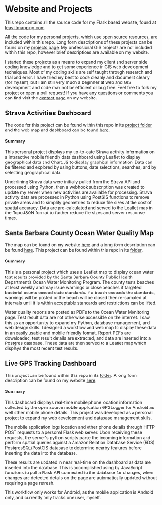 # Website and Projects

This repo contains all the source code for my Flask based website, found at [leavittmapping.com](https://leavittmapping.com).

All the code for my personal projects, which use open source resources, are included within this repo. Long form descriptions of these projects can be found on my [projects page](https://leavittmapping.com/#goto-proj). My professional GIS projects are not included within this repo, however brief descriptions are available on my website.

I started these projects as a means to expand my client and server side coding knowledge and to get some experience in GIS web development techniques. Most of my coding skills are self taught through research and trial and error. I have tried my best to code cleanly and document clearly (for myself), but I am still very much a beginner at web and GIS development and code may not be efficient or bug free. Feel free to fork my project or open a pull request! If you have any questions or comments you can find visit the [contact page](https://leavittmapping.com/contact) on my website.

## Strava Activities Dashboard
The code for this project can be found within this repo in its [project folder](https://github.com/gavleavitt/Flask_Website_Project/tree/master/Flask_Application/application/WebAppProjects/StravaActivityViewer) and the web map and dashboard can be found [here](https://leavittmapping.com/webapps/stravapp/stravaviewer). 

#### Summary
This personal project displays my up-to-date Strava activity information on a interactive mobile friendly data dashboard using Leaflet to display geographical data and Chart.JS to display graphical information. Data can be filtered and explored by using buttons, date selections, searches, and by selecting geographical data.

Underlining Strava data were initially pulled from the Strava API and processed using Python, then a webhook subscription was created to update my server when new activities are available for processing. Strava activity data are processed in Python using PostGIS functions to remove private areas and to simplify geometries to reduce file sizes at the cost of spatial accuracy. Data are pre-calculated and served to the Leaflet map in the TopoJSON format to further reduce file sizes and server response times.

## Santa Barbara County Ocean Water Quality Map
The map can be found on my website [here](https://leavittmapping.com/webapps/sbcwaterquality/sbcwaterqualityviewer) and a long form description can be found [here](https://leavittmapping.com/projects/sbcoceanquality). This project can be found within this repo in its [folder](https://github.com/gavleavitt/Flask_Website_Project/tree/master/Flask_Application/application/projects/water_quality).

#### Summary

This is a personal project which uses a Leaflet map to display ocean water test results provided by the Santa Barbara County Public Health Department’s Ocean Water Monitoring Program. The county tests beaches at least weekly and may issue warnings or close beaches if targeted bacterial counts exceed state standards. If a beach exceeds the standards, warnings will be posted or the beach will be closed then re-sampled at intervals until it is within acceptable standards and restrictions can be lifted.

Water quality reports are posted as PDFs to the Ocean Water Monitoring page. Test result data are not otherwise accessible on the internet. I saw this as an opportunity to expand my Python, database management, and web design skills. I designed a workflow and web map to display these data in an easily usable and mobile friendly format. Report PDFs are downloaded, test result details are extracted, and data are inserted into a Postgres database. These data are then served to a Leaflet map which displays the most recent test results.

## Live GPS Tracking Dashboard
This project can be found within this repo in its [folder](https://github.com/gavleavitt/Flask_Website_Project/tree/master/Flask_Application/application/WebAppProjects/LocationLiveTracker). A long form description can be found on my website [here](https://leavittmapping.com/projects/livetrackingdashboard).

#### Summary
This dashboard displays real-time mobile phone location information collected by the open source mobile application GPSLogger for Android as well other mobile phone details. This project was developed as a personal project to expand my web development and database management skills.

The mobile application logs location and other phone details through HTTP POST requests to a personal Flask web server. Upon receiving these requests, the server's python scripts parse the incoming information and perform spatial queries against a Amazon Relation Database Service (RDS) PostgresSQL/PostGIS database to determine nearby features before inserting the data into the database.

These results are updated in near real-time on the dashboard as data are inserted into the database. This is accomplished using by JavaScript functions to poll a Flask API connected to the database for changes, when changes are detected details on the page are automatically updated without requiring a page refresh.

This workflow only works for Android, as the mobile application is Android only, and currently only tracks one user, myself.
